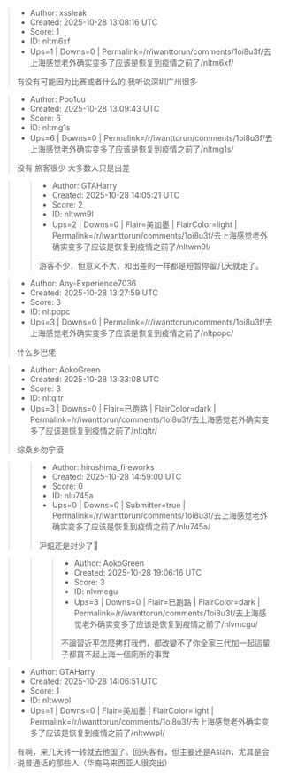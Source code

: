 > - Author: xssleak
> - Created: 2025-10-28 13:08:16 UTC
> - Score: 1
> - ID: nltm6xf
> - Ups=1 | Downs=0 | Permalink=/r/iwanttorun/comments/1oi8u3f/去上海感觉老外确实变多了应该是恢复到疫情之前了/nltm6xf/
>
> 有没有可能因为比赛或者什么的 我听说深圳广州很多

> - Author: Poo1uu
> - Created: 2025-10-28 13:09:43 UTC
> - Score: 6
> - ID: nltmg1s
> - Ups=6 | Downs=0 | Permalink=/r/iwanttorun/comments/1oi8u3f/去上海感觉老外确实变多了应该是恢复到疫情之前了/nltmg1s/
>
> 没有 旅客很少 大多数人只是出差

>> - Author: GTAHarry
>> - Created: 2025-10-28 14:05:21 UTC
>> - Score: 2
>> - ID: nltwm9l
>> - Ups=2 | Downs=0 | Flair=美加墨 | FlairColor=light | Permalink=/r/iwanttorun/comments/1oi8u3f/去上海感觉老外确实变多了应该是恢复到疫情之前了/nltwm9l/
>>
>> 游客不少，但意义不大，和出差的一样都是短暂停留几天就走了。

> - Author: Any-Experience7036
> - Created: 2025-10-28 13:27:59 UTC
> - Score: 3
> - ID: nltpopc
> - Ups=3 | Downs=0 | Permalink=/r/iwanttorun/comments/1oi8u3f/去上海感觉老外确实变多了应该是恢复到疫情之前了/nltpopc/
>
> 什么乡巴佬

> - Author: AokoGreen
> - Created: 2025-10-28 13:33:08 UTC
> - Score: 3
> - ID: nltqltr
> - Ups=3 | Downs=0 | Flair=已跑路 | FlairColor=dark | Permalink=/r/iwanttorun/comments/1oi8u3f/去上海感觉老外确实变多了应该是恢复到疫情之前了/nltqltr/
>
> 综桑乡勿宁滾

>> - Author: hiroshima_fireworks
>> - Created: 2025-10-28 14:59:00 UTC
>> - Score: 0
>> - ID: nlu745a
>> - Ups=0 | Downs=0 | Submitter=true | Permalink=/r/iwanttorun/comments/1oi8u3f/去上海感觉老外确实变多了应该是恢复到疫情之前了/nlu745a/
>>
>> 沪蛆还是封少了🥹

>>> - Author: AokoGreen
>>> - Created: 2025-10-28 19:06:16 UTC
>>> - Score: 3
>>> - ID: nlvmcgu
>>> - Ups=3 | Downs=0 | Flair=已跑路 | FlairColor=dark | Permalink=/r/iwanttorun/comments/1oi8u3f/去上海感觉老外确实变多了应该是恢复到疫情之前了/nlvmcgu/
>>>
>>> 不論習近平怎麼拷打我們，都改變不了你全家三代加一起這輩子都買不起上海一個廁所的事實

> - Author: GTAHarry
> - Created: 2025-10-28 14:06:51 UTC
> - Score: 1
> - ID: nltwwpl
> - Ups=1 | Downs=0 | Flair=美加墨 | FlairColor=light | Permalink=/r/iwanttorun/comments/1oi8u3f/去上海感觉老外确实变多了应该是恢复到疫情之前了/nltwwpl/
>
> 有啊，来几天转一转就去他国了。回头客有，但主要还是Asian，尤其是会说普通话的那些人（华裔马来西亚人很突出）
